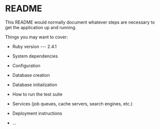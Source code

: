 # README

This README would normally document whatever steps are necessary to get the
application up and running.

Things you may want to cover:

* Ruby version --- 2.4.1

* System dependencies

* Configuration

* Database creation

* Database initialization

* How to run the test suite

* Services (job queues, cache servers, search engines, etc.)

* Deployment instructions

* ...
